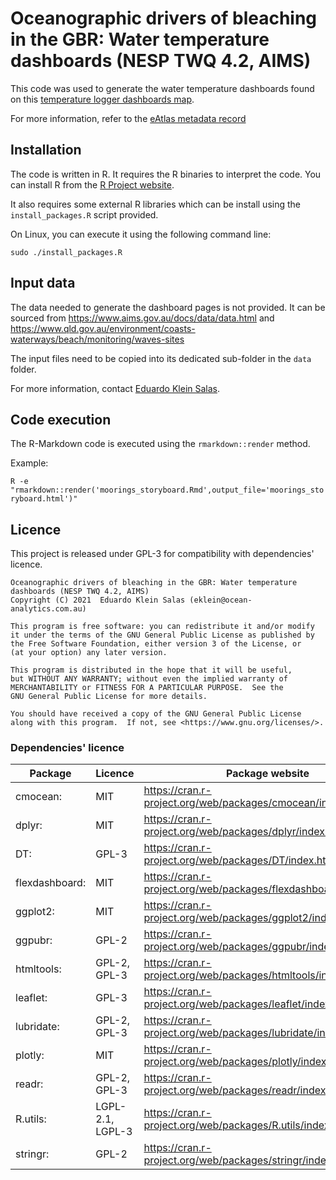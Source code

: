 # Oceanographic drivers of bleaching in the GBR: Water temperature dashboards (NESP TWQ 4.2, AIMS)

This code was used to generate the water temperature dashboards found on this
[temperature logger dashboards map](https://maps.eatlas.org.au/index.html?z=6&ll=147.90662,-16.53127&l0=ea_nesp4%3AGBR_AIMS_NESP-TWQ-4-2_Temp-Logger-Metadata_2015-17,ea_ea-be%3AWorld_Bright-Earth-e-Atlas-basemap,google_HYBRID,google_TERRAIN,google_SATELLITE,google_ROADMAP&v0=,,f,f,f,f&intro=false).

For more information, refer to the [eAtlas metadata record](https://eatlas.org.au/data/uuid/5dcde66c-0289-42e7-a833-c4cae065a213)

## Installation

The code is written in R. It requires the R binaries to interpret the code.
You can install R from the [R Project website](https://www.r-project.org/).

It also requires some external R libraries which can be install
using the `install_packages.R` script provided.

On Linux, you can execute it using the following command line:

```sudo ./install_packages.R```

## Input data

The data needed to generate the dashboard pages is not provided. It can be sourced
from https://www.aims.gov.au/docs/data/data.html
and https://www.qld.gov.au/environment/coasts-waterways/beach/monitoring/waves-sites

The input files need to be copied into its dedicated sub-folder in the `data` folder.

For more information, contact [Eduardo Klein Salas](mailto:eklein@ocean-analytics.com.au).

## Code execution

The R-Markdown code is executed using the `rmarkdown::render` method.

Example:

```R -e "rmarkdown::render('moorings_storyboard.Rmd',output_file='moorings_storyboard.html')"```

## Licence

This project is released under GPL-3 for compatibility with dependencies' licence.

    Oceanographic drivers of bleaching in the GBR: Water temperature dashboards (NESP TWQ 4.2, AIMS)
    Copyright (C) 2021  Eduardo Klein Salas (eklein@ocean-analytics.com.au)

    This program is free software: you can redistribute it and/or modify
    it under the terms of the GNU General Public License as published by
    the Free Software Foundation, either version 3 of the License, or
    (at your option) any later version.

    This program is distributed in the hope that it will be useful,
    but WITHOUT ANY WARRANTY; without even the implied warranty of
    MERCHANTABILITY or FITNESS FOR A PARTICULAR PURPOSE.  See the
    GNU General Public License for more details.

    You should have received a copy of the GNU General Public License
    along with this program.  If not, see <https://www.gnu.org/licenses/>.


### Dependencies' licence

| Package        | Licence           | Package website                                                  |
| -------------- | ----------------- | ---------------------------------------------------------------- |
| cmocean:       | MIT               | https://cran.r-project.org/web/packages/cmocean/index.html       |
| dplyr:         | MIT               | https://cran.r-project.org/web/packages/dplyr/index.html         |
| DT:            | GPL-3             | https://cran.r-project.org/web/packages/DT/index.html            |
| flexdashboard: | MIT               | https://cran.r-project.org/web/packages/flexdashboard/index.html |
| ggplot2:       | MIT               | https://cran.r-project.org/web/packages/ggplot2/index.html       |
| ggpubr:        | GPL-2             | https://cran.r-project.org/web/packages/ggpubr/index.html        |
| htmltools:     | GPL-2, GPL-3      | https://cran.r-project.org/web/packages/htmltools/index.html     |
| leaflet:       | GPL-3             | https://cran.r-project.org/web/packages/leaflet/index.html       |
| lubridate:     | GPL-2, GPL-3      | https://cran.r-project.org/web/packages/lubridate/index.html     |
| plotly:        | MIT               | https://cran.r-project.org/web/packages/plotly/index.html        |
| readr:         | GPL-2, GPL-3      | https://cran.r-project.org/web/packages/readr/index.html         |
| R.utils:       | LGPL-2.1, LGPL-3  | https://cran.r-project.org/web/packages/R.utils/index.html       |
| stringr:       | GPL-2             | https://cran.r-project.org/web/packages/stringr/index.html       |
